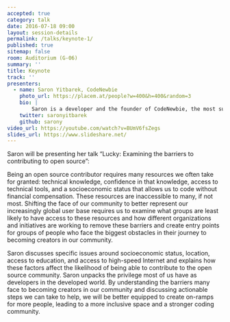 ```yaml
---
accepted: true
category: talk
date: 2016-07-18 09:00
layout: session-details
permalink: /talks/keynote-1/
published: true
sitemap: false
room: Auditorium (G-06)
summary: ''
title: Keynote
track: ''
presenters:
  - name: Saron Yitbarek, CodeNewbie
    photo_url: https://placem.at/people?w=400&h=400&random=3
    bio: |
        Saron is a developer and the founder of CodeNewbie, the most supportive community of programmers and people learning to code. You can learn more about her in her original cartoon!
    twitter: saronyitbarek
    github: sarony
video_url: https://youtube.com/watch?v=BUmV6fsZegs
slides_url: https://www.slideshare.net/
---
```

Saron will be presenting her talk “Lucky: Examining the barriers to contributing to open source”:

Being an open source contributor requires many resources we often take for granted: technical knowledge, confidence in that knowledge, access to technical tools, and a socioeconomic status that allows us to code without financial compensation. These resources are inaccessible to many, if not most. Shifting the face of our community to better represent our increasingly global user base requires us to examine what groups are least likely to have access to these resources and how different organizations and initiatives are working to remove these barriers and create entry points for groups of people who face the biggest obstacles in their journey to becoming creators in our community.

Saron discusses specific issues around socioeconomic status, location, access to education, and access to high-speed Internet and explains how these factors affect the likelihood of being able to contribute to the open source community. Saron unpacks the privilege most of us have as developers in the developed world. By understanding the barriers many face to becoming creators in our community and discussing actionable steps we can take to help, we will be better equipped to create on-ramps for more people, leading to a more inclusive space and a stronger coding community.
